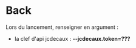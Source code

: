 # Back

Lors du lancement, renseigner en argument :
* la clef d'api jcdecaux : **--jcdecaux.token=???**